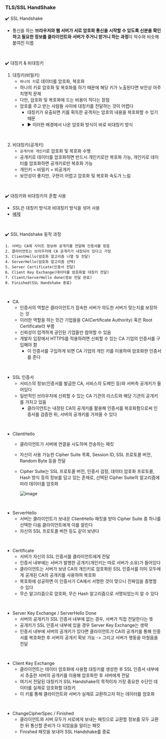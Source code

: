 ### TLS/SSL HandShake

:heavy_check_mark: SSL Handshake

- 통신을 하는 **브라우저와 웹 서버가 서로 암호화 통신을 시작할 수 있도록 신분을 확인하고 필요한 정보를 클라이언트와 서버가 주거니 받거니 하는 과정**이 악수와 비슷해 붙여진 이름

<br>

:heavy_check_mark: 대칭키 & 비대칭키

1. 대칭키(비밀키)
   - `하나의 키`로 데이터를 암호화, 복호화
   - 하나의 키로 암호화 및 복호화를 하기 때문에 해당 키가 노출된다면 보안상 아주 치명적 문제
   - 다만, 암호화 및 복호화에 드는 비용이 적다는 장점
   - 암호를 주고 받는 사람들 사이에 대칭키를 전달하는 것이 어렵다
     - 대칭키가 유출되면 키를 획득한 공격자는 암호의 내용을 복호화할 수 있기 때문
     - :arrow_forward: 이러한 배경에서 나온 암호화 방식이 바로 비대칭키 방식

<br>

2. 비대칭키(공개키)
   - `공개키와 개인키`로 암호화 및 복호화 수행
   - 공개키로 데이터를 암호화하면 반드시 개인키로만 복호화 가능, 개인키로 데이터를 암호화하면 공개키로만 복호화 가능
   - 개인키 = 비밀키 = 비공개키
   - 보안성이 좋지만, 구현이 어렵고 암호화 및 복호화 속도가 느림

<br>

:heavy_check_mark: 대칭키와 비대칭키의 혼합 사용

- SSL은 대칭키 방식과 비대칭키 방식을 섞어 사용
- [예제](https://steady-coding.tistory.com/512)

<br>

:heavy_check_mark: SSL Handshake 동작 과정

```
1. 서버는 CA에 사이트 정보와 공개키를 전달해 인증서를 받음
2. 클라이언트는 브라우저에 CA 공개키가 내장되어 있다고 가정
3. ClientHello(암호화 알고리즘 나열 및 전달)
4. ServerHello(암호화 알고리즘 선택)
5. Server Certificate(인증서 전달)
6. Client Key Exchange(데이터를 암호화할 대칭키 전달)
7. Client/ServerHello done(정보 전달 완료)
8. Finished(SSL Handshake 종료)
```

<br>

- CA
  - 인증서의 역할은 클라이언트가 접속한 서버가 의도한 서버가 맞는지를 보장하는 것
  - 이러한 역할을 하는 민간 기업들을 CA(Certificate Authority) 혹은 Root Certificate라 부름
  - 신뢰성이 엄격하게 공인된 기업들만 참여할 수 있음
  - 개발자 입장에서 HTTPS를 적용하려면 신뢰할 수 있는 CA 기업의 인증서를 구입해야 함
    - 이 인증서를 구입하게 되면 CA 기업의 개인 키를 이용하여 암호화한 인증서를 준다

<br>

- SSL 인증서
  - 서비스의 정보(인증서를 발급한 CA, 서비스의 도메인 등)와 서버측 공개키가 들어있다
  - 일반적인 브라우저에 신뢰할 수 있는 CA 기관의 리스트와 해당 기관의 공개키를 가지고 있음
    - 클라이언트는 내장된 CA의 공개키를 활용해 인증서를 복호화함으로써 인증서를 검증한 뒤, 서버의 공개키를 가져올 수 있다

<br>

- ClientHello

  - 클라이언트가 서버에 연결을 시도하며 전송하는 패킷

  - 자신이 사용 가능한 Cipher Suite 목록, Session ID, SSL 프로토콜 버전, Random Byte 등을 전달

  - Cipher Suite는 SSL 프로토콜 버전, 인증서 검정, 데이터 암호화 프로토콜, Hash 방식 등의 정보를 담고 있는 존재로, 선택된 Cipher Suite의 알고리즘에 따라 데이터를 암호화

    ![image](https://user-images.githubusercontent.com/43842108/219036770-402a8097-650c-460c-9af5-a51a049c0c48.png)

<br>

- ServerHello
  - 서버는 클라이언트가 보내온 ClientHello 패킷을 받아 Cipher Suite 중 하나를 선택한 다음 클라이언트에게 이를 알린다
  - 자신의 SSL 프로토콜 버전 등도 같이 보낸다

<br>

- Certificate
  - 서버가 자신의 SSL 인증서를 클라이언트에게 전달
  - 인증서 내부에는 서버가 발행한 공개키(개인키는 따로 서버가 소유)가 들어있다
  - 클라이언트는 서버가 보낸 CA의 개인키로 암호화된 SSL 인증서를 이미 모두에게 공개된 CA의 공개키를 사용하여 복호화
  - 복호화에 성공하면 이 인증서가 CA에서 서명한 것이 맞으니 진짜임을 증명할 수 있다
  - 무슨 알고리즘으로 암호화, 무슨 Hash 알고리즘으로 서명되었는지 알 수 있다

<br>

- Server Key Exchange / ServerHello Done
  - 서버의 공개키가 SSL 인증서 내부에 없는 경우, 서버가 직접 전달한다는 뜻
  - 공개키가 SSL 인증서 내부에 있을 경우 Server Key Exchange는 생략
  - 인증서 내부에 서버의 공개키가 있다면 클라이언트가 CA의 공개키를 통해 인증서를 복호화한 후 서버의 공개키 확보 가능 -> 그리고 서버가 행동을 마쳤음을 전달

<br>

- Client Key Exchange
  - 클라이언트는 데이터 암호화에 사용할 대칭키를 생성한 후 SSL 인증서 내부에서 추출한 서버의 공개키를 이용해 암호화한 후 서버에게 전달
  - 여기서 전달된 대칭키가 SSL Handshake의 목적이자 가장 중요한 수단인 데이터를 실제로 암호화할 대칭키
  - 이 키를 통해 클라이언트와 서버가 실제로 교환하고자 하는 데이터를 암호화

<br>

- ChangeCipherSpec / Finished
  - 클라이언트와 서버 모두가 서로에게 보내는 패킷으로 교환할 정보를 모두 교환한 뒤 통신할 준비가 다 되었음을 알리는 패킷
  - Finished 패킷을 보내어 SSL Handshake를 종료

<br>

